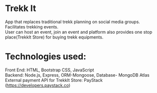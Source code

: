 # Trekk It  
App that replaces traditional trekk planning on social media groups.  
Facilitates trekking events.   
User can host an event, join an event and platform also provides one stop place(TrekkIt Store) for buying trekk equipments.  

Technologies used:  
====================
Front End: HTML, Bootstrap CSS, JavaScript  
Backend: Node.js, Express, ORM-Mongoose, Database- MongoDB Atlas  
External payment API for TrekkIt Store: PayStack (https://developers.paystack.co)  
